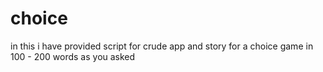 # choice

in this i have provided script for crude app and story for a choice game in 100 - 200 words as you asked

